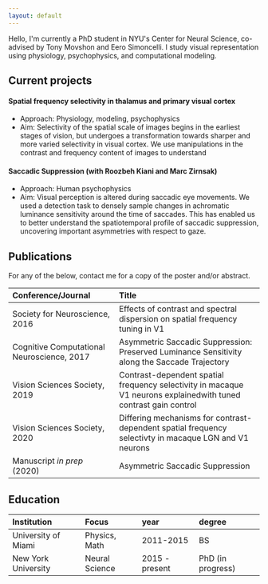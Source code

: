 ```yaml
---
layout: default
---
```


Hello, I'm currently a PhD student in NYU's Center for Neural Science, co-advised by Tony Movshon and Eero Simoncelli. 
I study visual representation using physiology, psychophysics, and computational modeling.

## Current projects

#### Spatial frequency selectivity in thalamus and primary visual cortex
* Approach: Physiology, modeling, psychophysics
* Aim: Selectivity of the spatial scale of images begins in the earliest stages of vision, but undergoes a transformation towards
sharper and more varied selectivity in visual cortex. We use manipulations in the contrast and frequency content of images to understand


#### Saccadic Suppression (with Roozbeh Kiani and Marc Zirnsak) 
* Approach: Human psychophysics
* Aim: Visual perception is altered during saccadic eye movements. We used a detection task to densely sample changes in achromatic luminance sensitivity around the time of saccades.
This has enabled us to better understand the spatiotemporal profile of saccadic suppression, uncovering important asymmetries with respect to gaze.

## Publications

For any of the below, contact me for a copy of the poster and/or abstract.

| Conference/Journal  | Title             | 
|:--------------------|:------------------------------------|
| Society for Neuroscience, 2016 | Effects of contrast and spectral dispersion on spatial frequency tuning in V1 |
| Cognitive Computational Neuroscience, 2017 | Asymmetric Saccadic Suppression: Preserved Luminance Sensitivity along the Saccade Trajectory |
| Vision Sciences Society, 2019 | Contrast-dependent spatial frequency selectivity in macaque V1 neurons explainedwith tuned contrast gain control |
| Vision Sciences Society, 2020 | Differing mechanisms for contrast-dependent spatial frequency selectivty in macaque LGN and V1 neurons |
| Manuscript _in prep_ (2020) | Asymmetric Saccadic Suppression |

## Education

| Institution           | Focus             | year  | degree        |
|:----------------------|:------------------|:------|:-----------------------------|
| University of Miami           | Physics, Math | 2011-2015  | BS |
| New York University | Neural Science   | 2015 - present  | PhD (in progress)


